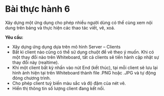 # Bài thực hành 6

Xây dựng một ứng dụng cho phép nhiều người dùng có thể cùng xem nội dung trên bảng và thực hiện các thao tác viết, vẽ, xoá.

**Yêu cầu:**

-   Xây dựng ứng dụng dựa trên mô hình Server – Clients
-   Bất kì client nào cũng có thể sử dụng chuột để vẽ theo ý muốn. Khi có một thay đổi
    nào trên Whiteboard, tất cả clients sẽ tiến hành cập nhật sự thay đổi này (realtime).
-   Khi một client bất kỳ nhấn vào nút End (kết thúc), tại mỗi client sẽ lưu lại hình ảnh
    hiện tại trên Whiteboard thành file .PNG hoặc .JPG và tự động đóng chương trình.
-   Cho phép client tuỳ biến màu sắc và độ đậm của nét vẽ.
-   Hiển thị thông tin số lượng client đang kết nối.
